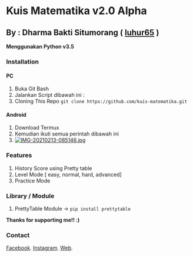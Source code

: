 # Kuis Matematika v2.0 Alpha
## By : Dharma Bakti Situmorang ( [luhur65](https://github.com/luhur65) )

**Menggunakan Python v3.5**


### Installation
#### PC 
1. Buka Git Bash
2. Jalankan Script dibawah ini :
3. Cloning This Repo 
```git clone https://github.com/kuis-matematika.git```

#### Android
1. Download Termux 
2. Kemudian ikuti semua perintah dibawah ini
3. [![IMG-20210213-085146.jpg](https://i.postimg.cc/B6nD1Ytk/IMG-20210213-085146.jpg)](https://postimg.cc/LqGhcVt3)

### Features
1. History Score using Pretty table
2. Level Mode [ easy, normal, hard, advanced]
3. Practice Mode

### Library / Module
1. PrettyTable Module -> `pip install prettytable`

**Thanks for supporting me!! :)**
### Contact
[Facebook](https://free.facebook.com/adiknya.situmorang).
[Instagram](https://www.instagram.com/dharma_situmorang/).
[Web](https://dharmasitumorang.github.io).
